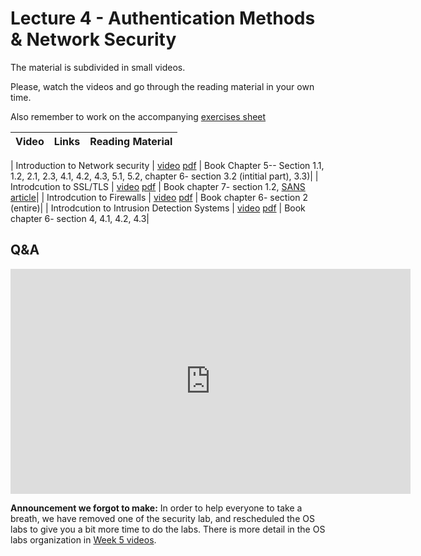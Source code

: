 # Lecture 4 - Authentication Methods & Network Security

The material is subdivided in small videos.

Please, watch the videos and go through the reading material in your own time.

Also remember to work on the accompanying [exercises sheet](../exercises/EXERCISES4.html)

| Video                   | Links                     |        Reading Material                                                                                                                                                                                      |
|-------------------------|---------------------------|----------------------------------------------------------------------------------------------------------------------------------------------------------------------------------------------|

| Introduction to Network security | [video](https://web.microsoftstream.com/video/0b6e9001-36a3-41ab-8898-b46f7873b2a8) [pdf](https://github.com/cs-uob/COMS20012/blob/master/docs/slides/W4-L1-Intro-Networks%20.pdf) | Book Chapter 5-- Section 1.1, 1.2, 2.1, 2.3, 4.1, 4.2, 4.3, 5.1, 5.2, chapter 6- section 3.2 (intitial part), 3.3)|
| Introdcution to SSL/TLS | [video](https://web.microsoftstream.com/video/446f01a4-a737-442e-bc47-bf4b19340eb4) [pdf](https://github.com/cs-uob/COMS20012/blob/master/docs/slides/W4-L2-Intro-SSL.pdf) | Book chapter 7- section 1.2, [SANS article](https://www.sans.org/reading-room/whitepapers/protocols/ssl-tls-beginners-guide-1029)|
| Introdcution to Firewalls | [video](https://web.microsoftstream.com/video/96b5b7f5-acab-407a-8e0b-93f35bcc0162) [pdf](https://github.com/cs-uob/COMS20012/blob/master/docs/slides/W4-L3-Intro-FirewallsF.pdf) | Book chapter 6- section 2 (entire)|
| Introdcution to Intrusion Detection Systems | [video](https://web.microsoftstream.com/video/7713011e-24e0-4b8e-839b-21afb6598c64) [pdf](https://github.com/cs-uob/COMS20012/blob/master/docs/slides/W4-L4-Intro-IDS%20.pdf) | Book chapter 6- section 4, 4.1, 4.2, 4.3|


## Q&A

<iframe width="640" height="360" src="https://web.microsoftstream.com/embed/video/45aed09d-2339-40ec-afc8-259a799dca9b?autoplay=false&amp;showinfo=true" allowfullscreen style="border:none;"></iframe>

**Announcement we forgot to make:** In order to help everyone to take a breath,
we have removed one of the security lab, and rescheduled the OS labs to give you
a bit more time to do the labs. There is more detail in the OS labs organization
in [Week 5 videos](./LECTURE5.md).
